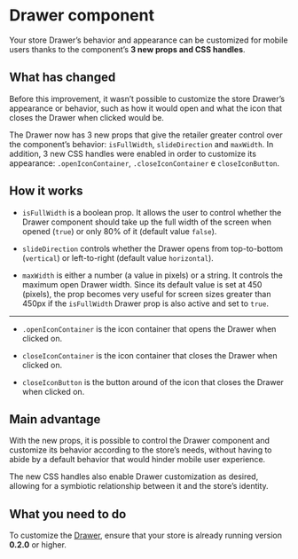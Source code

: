# Drawer component

Your store Drawer’s behavior and appearance can be customized for mobile users thanks to the component’s **3 new props and CSS handles**.

## What has changed

Before this improvement, it wasn’t possible to customize the store Drawer’s appearance or behavior, such as how it would open and what the icon that closes the Drawer when clicked would be.

The Drawer now has 3 new props that give the retailer greater control over the component’s behavior: `isFullWidth`, `slideDirection` and `maxWidth`. In addition, 3 new CSS handles were enabled in order to customize its appearance: `.openIconContainer`, `.closeIconContainer` e `closeIconButton`.

## How it works

-  `isFullWidth`  is a boolean prop. It allows the user to control whether the Drawer component should take up the full width of the screen when opened (`true`) or only 80% of it (default value `false`).

- `slideDirection` controls whether the Drawer opens from top-to-bottom (`vertical`) or left-to-right (default value `horizontal`).

- `maxWidth`  is either a number (a value in pixels) or a string. It controls the maximum open Drawer width. Since its default value is set at 450 (pixels), the prop becomes very useful for screen sizes greater than 450px if the `isFullWidth` Drawer prop is also active and set to `true`.

---

- `.openIconContainer` is the icon container that opens the Drawer when clicked on.

- `closeIconContainer` is the icon container that closes the Drawer when clicked on.

- `closeIconButton` is the button around of the icon that closes the Drawer when clicked on.

## Main advantage

With the new props, it is possible to control the Drawer component and customize its behavior according to the store’s needs, without having to abide by a default behavior that would hinder mobile user experience.

The new CSS handles also enable Drawer customization as desired, allowing for a symbiotic relationship between it and the store’s identity.

## What you need to do

To customize the [Drawer](https://github.com/vtex-apps/drawer), ensure that your store is already running version __0.2.0__ or higher.

